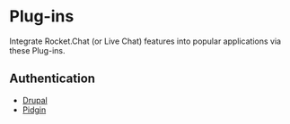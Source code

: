 # Plug-ins

Integrate Rocket.Chat \(or Live Chat\) features into popular applications via these Plug-ins.

## Authentication

* [Drupal](https://rocket.chat/docs/administrator-guides/plug-ins/drupal/)
* [Pidgin](https://rocket.chat/docs/administrator-guides/plug-ins/pidgin/)

